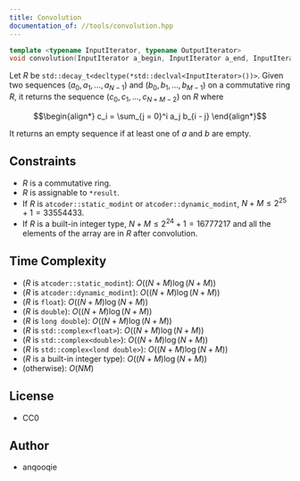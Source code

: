 ```yaml
---
title: Convolution
documentation_of: //tools/convolution.hpp
---
```


```cpp
template <typename InputIterator, typename OutputIterator>
void convolution(InputIterator a_begin, InputIterator a_end, InputIterator b_begin, InputIterator b_end, OutputIterator result);
```

Let $R$ be `std::decay_t<decltype(*std::declval<InputIterator>())>`.
Given two sequences $(a_0, a_1, \ldots, a_{N - 1})$ and $(b_0, b_1, \ldots, b_{M - 1})$ on a commutative ring $R$, it returns the sequence $(c_0, c_1, \ldots, c_{N + M - 2})$ on $R$ where

$$\begin{align*}
c_i = \sum_{j = 0}^i a_j b_{i - j}
\end{align*}$$

It returns an empty sequence if at least one of $a$ and $b$ are empty.

## Constraints
- $R$ is a commutative ring.
- $R$ is assignable to `*result`.
- If $R$ is `atcoder::static_modint` or `atcoder::dynamic_modint`, $N + M \leq 2^{25} + 1 = 33554433$.
- If $R$ is a built-in integer type, $N + M \leq 2^{24} + 1 = 16777217$ and all the elements of the array are in $R$ after convolution.

## Time Complexity
- ($R$ is `atcoder::static_modint`): $O((N + M) \log (N + M))$
- ($R$ is `atcoder::dynamic_modint`): $O((N + M) \log (N + M))$
- ($R$ is `float`): $O((N + M) \log (N + M))$
- ($R$ is `double`): $O((N + M) \log (N + M))$
- ($R$ is `long double`): $O((N + M) \log (N + M))$
- ($R$ is `std::complex<float>`): $O((N + M) \log (N + M))$
- ($R$ is `std::complex<double>`): $O((N + M) \log (N + M))$
- ($R$ is `std::complex<lond double>`): $O((N + M) \log (N + M))$
- ($R$ is a built-in integer type): $O((N + M) \log (N + M))$
- (otherwise): $O(NM)$

## License
- CC0

## Author
- anqooqie
